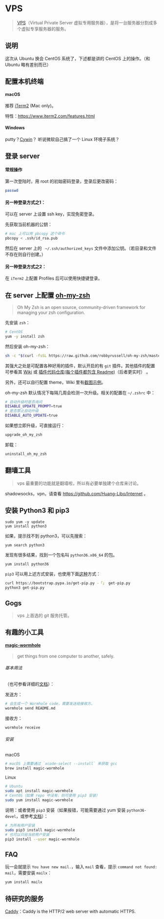 # VPS 

> [VPS](https://en.wikipedia.org/wiki/Virtual_private_server)（Virtual Private Server 虚拟专用服务器），是将一台服务器分割成多个虚拟专享服务器的服务。

## 说明

这次从 Ubuntu 换会 CentOS 系统了，下述都是讲的 CentOS 上的操作。（和 Ubuntu 略有差别而已）

## 配置本机终端

#### macOS

推荐 [iTerm2](https://www.iterm2.com/) (Mac only)。   

特性：https://www.iterm2.com/features.html  

#### Windows

putty？[Cywin](https://www.cygwin.com/)？
听说微软自己搞了一个 Linux 环境子系统？

## 登录 server

#### 常规操作

第一次登陆时，用 root 的初始密码登录，登录后更改密码：

```bash
passwd
```

#### 另一种登录方式之1：  

可以在 server 上设置 ssh key，实现免密登录。

先获取当前机器的公钥：

```bash
# mac 上可以用 pbcopy 这个命令
pbcopy < .ssh/id_rsa.pub
```

然后在 server 上的 ` ~/.ssh/authorized_keys` 文件中添加公钥。（若目录和文件不存在则自行创建。）

#### 另一种登录方式之2： 

在 `iTerm2` 上配置 Profiles 后可以使用快捷键登录。

## 在 server 上配置 [oh-my-zsh](https://ohmyz.sh/)

> Oh My Zsh is an open source, community-driven framework for managing your zsh configuration.

先安装 `zsh`：

```bash
# CentOS
yum -y install zsh
```

然后安装 oh-my-zsh：

```bash
sh -c "$(curl -fsSL https://raw.github.com/robbyrussell/oh-my-zsh/master/tools/install.sh)"
```

其强大之处是可配置各种好用的插件，默认开启的有 `git` 插件。其他插件的配置可参看其 [Wiki](https://github.com/robbyrussell/oh-my-zsh/wiki/Plugins) 或 [插件代码仓库(每个插件都包含 Readme)](https://github.com/robbyrussell/oh-my-zsh/tree/master/plugins)（后者更实时） 。  

另外，还可以自行配置 theme，Wiki 里有[截图示例](https://github.com/robbyrussell/oh-my-zsh/wiki/themes)。

oh-my-zsh 默认情况下每隔几周会检测一次升级。相关的配置在 `~/.zshrc` 中：

```bash
# 自动升级时是否询问
DISABLE_UPDATE_PROMPT=true
# 是否禁止自动升级
DISABLE_AUTO_UPDATE=true
```

如果想立即升级，可直接运行：

```bash
upgrade_oh_my_zsh
```

卸载：

```bash
uninstall_oh_my_zsh
```

## 翻墙工具

> vps 最重要的功能就是翻墙啦，所以有必要单独建个仓库来讨论。

shadowsocks，vpn，请查看 https://github.com/Huang-Libo/Internet 。

## 安装 Python3 和 pip3

```
sudo yum -y update
yum install python3
```

如果，提示找不到 python3，可以先搜索：  

```
yum search python3
```

发现有很多结果，找到一个包名叫 `python36.x86_64` 的包。

```
yum install python36
```

`pip3` 可以用上述方式安装，也使用下面[这种](https://pip.readthedocs.io/en/stable/installing/)方式：  



```bash
curl https://bootstrap.pypa.io/get-pip.py -「」 get-pip.py
python3 get-pip.py
```

## Gogs

> vps 上首选的 git 服务托管。

## 有趣的小工具

#### [magic-wormhole](https://github.com/warner/magic-wormhole)

> get things from one computer to another, safely.

###### 基本用法

（也可参看详细的[文档](https://magic-wormhole.readthedocs.io/en/latest/)）： 

发送方：

```bash
# 会生成一个 Wormhole code，需要发送给接收方。
wormhole send README.md
```

接收方：  

```bash
wormhole receive
```

###### 安装

macOS

```bash
# macOS 上需要通过 `xcode-select --install` 来获取 gcc
brew install magic-wormhole
```

Linux

```bash
# Ubuntu
sudo apt install magic-wormhole
# CentOS（如果 repo 中没有，则可使用 pip3 安装）
sudo yum install magic-wormhole
```

说明：或者使用 `pip3` 安装（如果报错，可能需要通过 yum 安装 `python36-devel`，或参考[文档](https://magic-wormhole.readthedocs.io/en/latest/welcome.html#installation)）：

```bash 
# 为所有用户安装
sudo pip3 install magic-wormhole
# 也可以只给当前用户安装
pip3 install --user magic-wormhole
```

## FAQ

玩一会就提示 `You have new mail.`，输入 `mail` 查看，提示 `command not found: mail`，需要安装 `mailx`：

```bash
yum install mailx
```

## 待研究的服务

[Caddy](https://caddyserver.com/)：Caddy is the HTTP/2 web server with automatic HTTPS.

